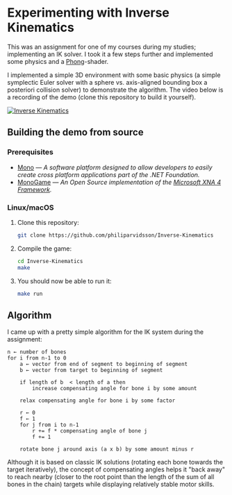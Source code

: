 # Experimenting with Inverse Kinematics

This was an assignment for one of my courses during my studies; implementing an IK solver. I took it a few steps further and implemented some physics and a [Phong](https://en.wikipedia.org/wiki/Phong_shading)-shader.

I implemented a simple 3D environment with some basic physics (a simple symplectic Euler solver with a sphere vs. axis-aligned bounding box a posteriori collision solver) to demonstrate the algorithm. The video below is a recording of the demo (clone this repository to build it yourself).

[![Inverse Kinematics](https://img.youtube.com/vi/1UKI7Xcm4Ow/0.jpg)](https://youtu.be/1UKI7Xcm4Ow)

## Building the demo from source

### Prerequisites
* [Mono](http://www.mono-project.com/) — *A software platform designed to allow developers to easily create cross platform applications part of the .NET Foundation.*
* [MonoGame](http://www.monogame.net/) — *An Open Source implementation of the [Microsoft XNA 4 Framework](https://en.wikipedia.org/wiki/Microsoft_XNA).*

### Linux/macOS
1. Clone this repository:  
   ```bash
   git clone https://github.com/philiparvidsson/Inverse-Kinematics
   ```
2. Compile the game:  
   ```bash
   cd Inverse-Kinematics
   make
   ```
3. You should now be able to run it:  
   ```bash
   make run
   ```

## Algorithm
I came up with a pretty simple algorithm for the IK system during the assignment:

```
n ← number of bones
for i from n-1 to 0
    a ← vector from end of segment to beginning of segment
    b ← vector from target to beginning of segment
    
    if length of b  < length of a then
        increase compensating angle for bone i by some amount
        
    relax compensating angle for bone i by some factor
    
    r ← 0
    f ← 1
    for j from i to n-1
        r += f * compensating angle of bone j
        f += 1
        
    rotate bone j around axis (a x b) by some amount minus r
```

Although it is based on classic IK solutions (rotating each bone towards the target iteratively), the concept of compensating angles helps it "back away" to reach nearby (closer to the root point than the length of the sum of all bones in the chain) targets while displaying relatively stable motor skills.
